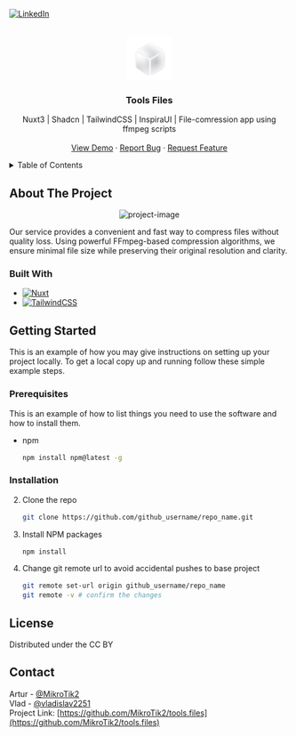 [![LinkedIn](https://custom-icon-badges.demolab.com/badge/LinkedIn-0A66C2?logo=linkedin-white&logoColor=fff)](https://www.linkedin.com/in/artur-dotsent-0a3a722a1/)


<!-- PROJECT LOGO -->
<br />
<div align="center">
  <a href="https://github.com/MikroTik2/tools.files">
    <img src="./public/images/particle.png" alt="Logo" width="80" height="80">
  </a>

  <h3 align="center">Tools Files</h3>

  <p align="center">
    Nuxt3 | Shadcn | TailwindCSS | InspiraUI | File-comression app using ffmpeg scripts 
    <br />
    <br />
    <a href="https://tools-files.vercel.app">View Demo</a>
    &middot;
    <a href="https://www.linkedin.com/in/artur-dotsent-0a3a722a1/">Report Bug</a>
    &middot;
    <a href="https://www.linkedin.com/in/artur-dotsent-0a3a722a1/">Request Feature</a>
  </p>
</div>

<!-- TABLE OF CONTENTS -->
<details>
  <summary>Table of Contents</summary>
  <ol>
    <li>
      <a href="#about-the-project">About The Project</a>
      <ul>
        <li><a href="#built-with">Built With</a></li>
      </ul>
    </li>
    <li>
      <a href="#getting-started">Getting Started</a>
      <ul>
        <li><a href="#prerequisites">Prerequisites</a></li>
        <li><a href="#installation">Installation</a></li>
      </ul>
    </li>
    <li><a href="#license">License</a></li>
    <li><a href="#contact">Contact</a></li>
  </ol>
</details>

<!-- ABOUT THE PROJECT -->
## About The Project

<p align="center"><img src="https://github.com/vladislav2251/tools.files/raw/master/public/images/docs.png" alt="project-image"></p>

Our service provides a convenient and fast way to compress files without quality loss. Using powerful FFmpeg-based compression algorithms, we ensure minimal file size while preserving their original resolution and clarity. 

### Built With

* [![Nuxt](https://img.shields.io/badge/Nuxt-002E3B?logo=nuxt&logoColor=#00DC82)](#)
* [![TailwindCSS](https://img.shields.io/badge/Tailwind%20CSS-%2338B2AC.svg?logo=tailwind-css&logoColor=white)](#)

<!-- GETTING STARTED -->
## Getting Started

This is an example of how you may give instructions on setting up your project locally.
To get a local copy up and running follow these simple example steps.

### Prerequisites

This is an example of how to list things you need to use the software and how to install them.
* npm
  ```sh
  npm install npm@latest -g
  ```

### Installation

2. Clone the repo
   ```sh
   git clone https://github.com/github_username/repo_name.git
   ```
3. Install NPM packages
   ```sh
   npm install
   ```
4. Change git remote url to avoid accidental pushes to base project
   ```sh
   git remote set-url origin github_username/repo_name
   git remote -v # confirm the changes
   ```
<!-- LICENSE -->
## License

Distributed under the CC BY


<!-- CONTACT -->
## Contact

Artur - [@MikroTik2](https://www.linkedin.com/in/artur-dotsent-0a3a722a1/)</br>
Vlad - [@vladislav2251](https://www.linkedin.com/in/vlad-didyk-2842a8269/) </br>
Project Link: [https://github.com/MikroTik2/tools.files](https://github.com/MikroTik2/tools.files)</br>

<!-- MARKDOWN LINKS & IMAGES -->
[Nuxt-url]: https://nuxt.com/
[linkedin-url]: https://linkedin.com/in/othneildrew

